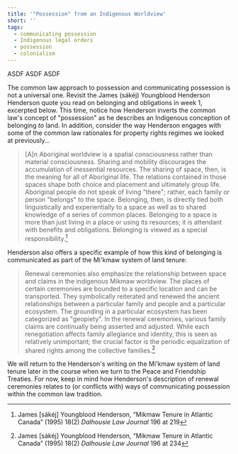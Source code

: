 ```yaml
---
title: '"Possession" from an Indigenous Worldview'
short: ''
tags:
  - communicating possession
  - Indigenous legal orders
  - possession
  - colonialism
---
```


ASDF ASDF ASDF

The common law approach to possession and communicating possession is not a universal one. Revisit the James (sákéj) Youngblood Henderson Henderson quote you read on belonging and obligations in week 1, excerpted below. This time, notice how Henderson inverts the common law's concept of "possession" as he describes an Indigenous conception of belonging *to* land. In addition, consider the way Henderson engages with some of the common law rationales for property rights regimes we looked at previously... <!--this idea probably needs to be expanded or made more specific but I wasn't sure how to do it without knowing how we'll describe the rationales.-->
> [A]n Aboriginal worldview is a spatial consciousness rather than material consciousness. Sharing and mobility discourages the accumulation of inessential resources. The sharing of space, then, is the meaning for all of Aboriginal life. The relations contained in those spaces shape both choice and placement and ultimately group life. Aboriginal people do not speak of living "there"; rather, each family or person "belongs" to the space. Belonging, then, is directly tied both linguistically and experientially to a space as well as to shared knowledge of a series of common places. Belonging to a space is more than just living in a place or using its resources; it is attendant with benefits and obligations. Belonging is viewed as a special responsibility.[^henderson1] 
 
Henderson also offers a specific example of how this kind of belonging is communicated as part of the Mi'kmaw system of land tenure: 
> Renewal ceremonies also emphasize the relationship between space and claims in the indigenous Mikmaw worldview. The places of certain ceremonies are bounded to a specific location and can be transported. They symbolically reiterated and renewed the ancient relationships between a particular family and people and a particular ecosystem. The grounding in a particular ecosystem has been categorized as "geopiety". 
> In the renewal ceremonies, various family claims are continually being asserted and adjusted. While each renegotiation affects family allegiance and identity, this is seen as relatively unimportant; the crucial factor is the periodic equalization of shared rights among the collective families.[^henderson2] 

We will return to the Henderson's writing on the Mi'kmaw system of land tenure later in the course when we turn to the Peace and Friendship Treaties. For now, keep in mind how Henderson's description of renewal ceremonies relates to (or conflicts with) ways of communicating possession within the common law tradition. 
 
[^henderson1]: James [sákéj] Youngblood Henderson, “Mikmaw Tenure in Atlantic Canada” (1995) 18(2) _Dalhousie Law Journal_ 196 at 219
[^henderson2]: James [sákéj] Youngblood Henderson, “Mikmaw Tenure in Atlantic Canada” (1995) 18(2) _Dalhousie Law Journal_ 196 at 234
